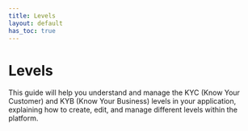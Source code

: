 ```yaml
---
title: Levels
layout: default
has_toc: true
---
```


# Levels

This guide will help you understand and manage the KYC (Know Your Customer) and KYB (Know Your Business) levels in your application, explaining how to create, edit, and manage different levels within the platform.